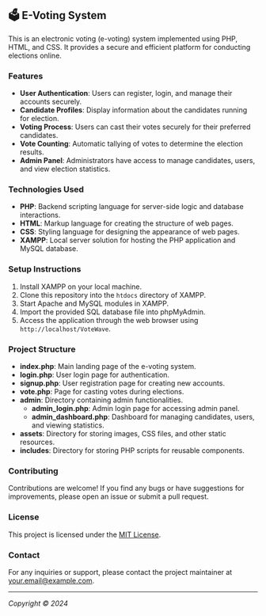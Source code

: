 ## 🗳️ E-Voting System

This is an electronic voting (e-voting) system implemented using PHP, HTML, and CSS. It provides a secure and efficient platform for conducting elections online.

### Features

- **User Authentication**: Users can register, login, and manage their accounts securely.
- **Candidate Profiles**: Display information about the candidates running for election.
- **Voting Process**: Users can cast their votes securely for their preferred candidates.
- **Vote Counting**: Automatic tallying of votes to determine the election results.
- **Admin Panel**: Administrators have access to manage candidates, users, and view election statistics.

### Technologies Used

- **PHP**: Backend scripting language for server-side logic and database interactions.
- **HTML**: Markup language for creating the structure of web pages.
- **CSS**: Styling language for designing the appearance of web pages.
- **XAMPP**: Local server solution for hosting the PHP application and MySQL database.

### Setup Instructions

1. Install XAMPP on your local machine.
2. Clone this repository into the `htdocs` directory of XAMPP.
3. Start Apache and MySQL modules in XAMPP.
4. Import the provided SQL database file into phpMyAdmin.
5. Access the application through the web browser using `http://localhost/VoteWave`.

### Project Structure

- **index.php**: Main landing page of the e-voting system.
- **login.php**: User login page for authentication.
- **signup.php**: User registration page for creating new accounts.
- **vote.php**: Page for casting votes during elections.
- **admin**: Directory containing admin functionalities.
    - **admin_login.php**: Admin login page for accessing admin panel.
    - **admin_dashboard.php**: Dashboard for managing candidates, users, and viewing statistics.
- **assets**: Directory for storing images, CSS files, and other static resources.
- **includes**: Directory for storing PHP scripts for reusable components.

### Contributing

Contributions are welcome! If you find any bugs or have suggestions for improvements, please open an issue or submit a pull request.

### License

This project is licensed under the [MIT License](LICENSE).

### Contact

For any inquiries or support, please contact the project maintainer at [your.email@example.com](mailto:your.email@example.com).

---

*Copyright © 2024*

